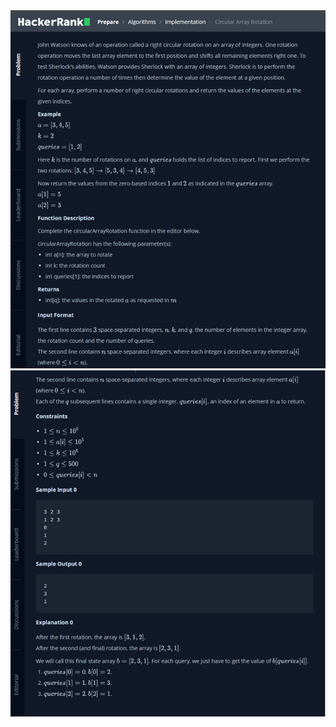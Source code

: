 <div align="centter">
<img src="../../docs/imgs/Circular.Aray.Rotation.png"/>
<img src="../../docs/imgs/Circular.Aray.Rotation.2.png"/>
</div>